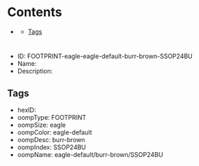 



Contents
========

* [](#)
	* [Tags](#tags)

# 

- ID: FOOTPRINT-eagle-eagle-default-burr-brown-SSOP24BU
- Name: 
- Description: 

## Tags

- hexID: 
- oompType: FOOTPRINT
- oompSize: eagle
- oompColor: eagle-default
- oompDesc: burr-brown
- oompIndex: SSOP24BU
- oompName: eagle-default/burr-brown/SSOP24BU
